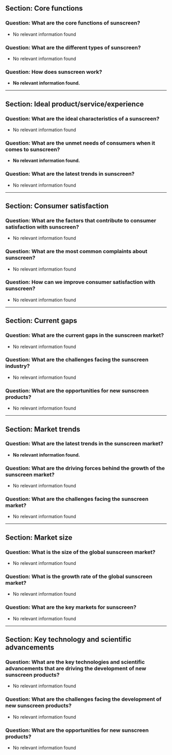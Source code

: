 ## Section: Core functions


### Question: What are the core functions of sunscreen?

-  No relevant information found

### Question: What are the different types of sunscreen?

-  No relevant information found

### Question: How does sunscreen work?

-  **No relevant information found.**

---
## Section: Ideal product/service/experience


### Question: What are the ideal characteristics of a sunscreen?

-  No relevant information found

### Question: What are the unmet needs of consumers when it comes to sunscreen?

-  **No relevant information found.**

### Question: What are the latest trends in sunscreen?

-  No relevant information found

---
## Section: Consumer satisfaction


### Question: What are the factors that contribute to consumer satisfaction with sunscreen?

-  No relevant information found

### Question: What are the most common complaints about sunscreen?

-  No relevant information found

### Question: How can we improve consumer satisfaction with sunscreen?

-  No relevant information found

---
## Section: Current gaps


### Question: What are the current gaps in the sunscreen market?

-  No relevant information found

### Question: What are the challenges facing the sunscreen industry?

-  No relevant information found

### Question: What are the opportunities for new sunscreen products?

-  No relevant information found

---
## Section: Market trends


### Question: What are the latest trends in the sunscreen market?

-  **No relevant information found.**

### Question: What are the driving forces behind the growth of the sunscreen market?

-  No relevant information found

### Question: What are the challenges facing the sunscreen market?

-  No relevant information found

---
## Section: Market size


### Question: What is the size of the global sunscreen market?

-  No relevant information found

### Question: What is the growth rate of the global sunscreen market?

-  No relevant information found

### Question: What are the key markets for sunscreen?

-  No relevant information found

---
## Section: Key technology and scientific advancements


### Question: What are the key technologies and scientific advancements that are driving the development of new sunscreen products?

-  No relevant information found

### Question: What are the challenges facing the development of new sunscreen products?

-  No relevant information found

### Question: What are the opportunities for new sunscreen products?

-  No relevant information found
